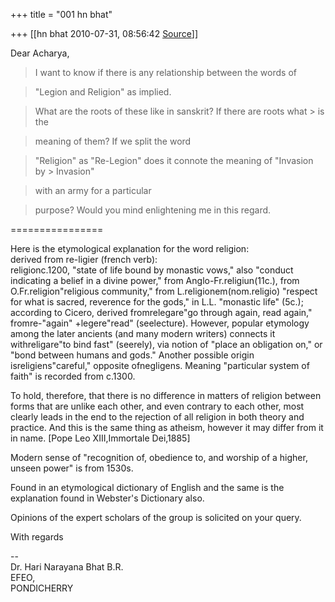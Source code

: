 +++
title = "001 hn bhat"

+++
[[hn bhat	2010-07-31, 08:56:42 [Source](https://groups.google.com/g/bvparishat/c/RRg2zJHBMH8)]]



Dear Acharya,

  

> I want to know if there is any relationship between the words of

> "Legion and Religion" as implied.

> What are the roots of these like in sanskrit? If there are roots what > is the

> meaning of them? If we split the word

> "Religion" as "Re-Legion" does it connote the meaning of "Invasion by > Invasion"

> with an army for a particular

> purpose? Would you mind enlightening me in this regard.

================

Here is the etymological explanation for the word religion:  
derived from re-ligier (french verb):  
religionc.1200, "state of life bound by monastic vows," also "conduct indicating a belief in a divine power," from Anglo-Fr.religiun(11c.), from O.Fr.religion"religious community," from L.religionem(nom.religio) "respect for what is sacred, reverence for the gods," in L.L. "monastic life" (5c.); according to Cicero, derived fromrelegare"go through again, read again," fromre-"again" +legere"read" (seelecture). However, popular etymology among the later ancients (and many modern writers) connects it withreligare"to bind fast" (seerely), via notion of "place an obligation on," or "bond between humans and gods." Another possible origin isreligiens"careful," opposite ofnegligens. Meaning "particular system of faith" is recorded from c.1300.  
  
To hold, therefore, that there is no difference in matters of religion between forms that are unlike each other, and even contrary to each other, most clearly leads in the end to the rejection of all religion in both theory and practice. And this is the same thing as atheism, however it may differ from it in name. \[Pope Leo XIII,Immortale Dei,1885\]  
  
Modern sense of "recognition of, obedience to, and worship of a higher, unseen power" is from 1530s.  
  
Found in an etymological dictionary of English and the same is the explanation found in Webster's Dictionary also.

  

Opinions of the expert scholars of the group is solicited on your query.

  

With regards  
  
--  
Dr. Hari Narayana Bhat B.R.  
EFEO,  
PONDICHERRY  

